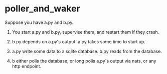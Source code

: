 # poller_and_waker

Suppose you have a.py and b.py. 

1. You start a.py and b.py, supervise them, and restart them if they crash.

2. b.py depends on a.py's output. a.py takes some time to start up.

3. a.py write some data to a sqlite database. b.py reads from the database.

4. b either polls the database, or long polls a.py's output via nats, or any http endpoint.

